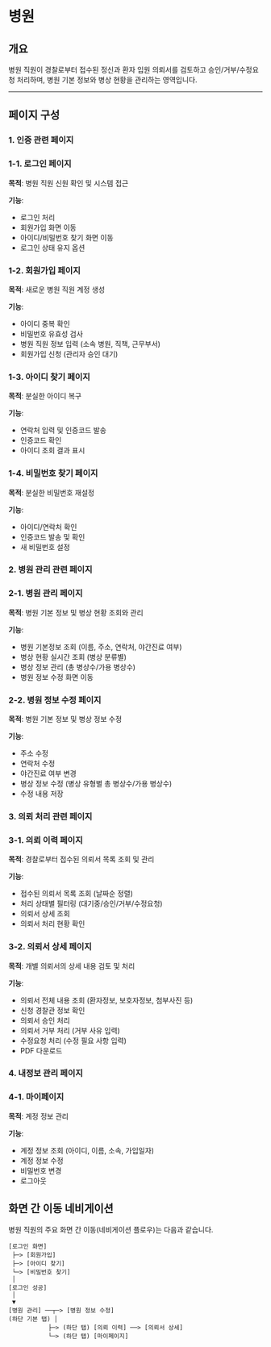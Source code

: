 # 병원

## 개요

병원 직원이 경찰로부터 접수된 정신과 환자 입원 의뢰서를 검토하고 승인/거부/수정요청 처리하며, 병원 기본 정보와 병상 현황을 관리하는 영역입니다.

---

## 페이지 구성

### 1. 인증 관련 페이지

### 1-1. 로그인 페이지

**목적**: 병원 직원 신원 확인 및 시스템 접근

**기능**:

- 로그인 처리
- 회원가입 화면 이동
- 아이디/비밀번호 찾기 화면 이동
- 로그인 상태 유지 옵션

### 1-2. 회원가입 페이지

**목적**: 새로운 병원 직원 계정 생성

**기능**:

- 아이디 중복 확인
- 비밀번호 유효성 검사
- 병원 직원 정보 입력 (소속 병원, 직책, 근무부서)
- 회원가입 신청 (관리자 승인 대기)

### 1-3. 아이디 찾기 페이지

**목적**: 분실한 아이디 복구

**기능**:

- 연락처 입력 및 인증코드 발송
- 인증코드 확인
- 아이디 조회 결과 표시

### 1-4. 비밀번호 찾기 페이지

**목적**: 분실한 비밀번호 재설정

**기능**:

- 아이디/연락처 확인
- 인증코드 발송 및 확인
- 새 비밀번호 설정

### 2. 병원 관리 관련 페이지

### 2-1. 병원 관리 페이지

**목적**: 병원 기본 정보 및 병상 현황 조회와 관리

**기능**:

- 병원 기본정보 조회 (이름, 주소, 연락처, 야간진료 여부)
- 병상 현황 실시간 조회 (병상 분류별)
- 병상 정보 관리 (총 병상수/가용 병상수)
- 병원 정보 수정 화면 이동

### 2-2. 병원 정보 수정 페이지

**목적**: 병원 기본 정보 및 병상 정보 수정

**기능**:

- 주소 수정
- 연락처 수정
- 야간진료 여부 변경
- 병상 정보 수정 (병상 유형별 총 병상수/가용 병상수)
- 수정 내용 저장

### 3. 의뢰 처리 관련 페이지

### 3-1. 의뢰 이력 페이지

**목적**: 경찰로부터 접수된 의뢰서 목록 조회 및 관리

**기능**:

- 접수된 의뢰서 목록 조회 (날짜순 정렬)
- 처리 상태별 필터링 (대기중/승인/거부/수정요청)
- 의뢰서 상세 조회
- 의뢰서 처리 현황 확인

### 3-2. 의뢰서 상세 페이지

**목적**: 개별 의뢰서의 상세 내용 검토 및 처리

**기능**:

- 의뢰서 전체 내용 조회 (환자정보, 보호자정보, 첨부사진 등)
- 신청 경찰관 정보 확인
- 의뢰서 승인 처리
- 의뢰서 거부 처리 (거부 사유 입력)
- 수정요청 처리 (수정 필요 사항 입력)
- PDF 다운로드

### 4. 내정보 관리 페이지

### 4-1. 마이페이지

**목적**: 계정 정보 관리

**기능**:

- 계정 정보 조회 (아이디, 이름, 소속, 가입일자)
- 계정 정보 수정
- 비밀번호 변경
- 로그아웃

## 화면 간 이동 네비게이션

병원 직원의 주요 화면 간 이동(네비게이션 플로우)는 다음과 같습니다.

```
[로그인 화면]
 ├─> [회원가입]
 ├─> [아이디 찾기]
 └─> [비밀번호 찾기]
 │
[로그인 성공]
 │
 ▼
[병원 관리] ──┬─> [병원 정보 수정]
(하단 기본 탭) │
           ├─> (하단 탭) [의뢰 이력] ──> [의뢰서 상세]
           └─> (하단 탭) [마이페이지]
```
